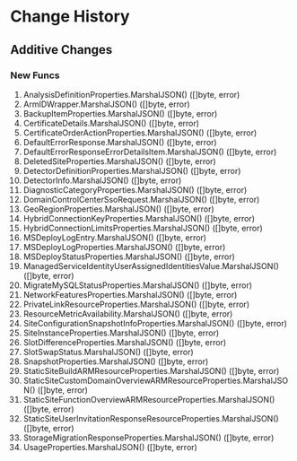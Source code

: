 # Change History

## Additive Changes

### New Funcs

1. AnalysisDefinitionProperties.MarshalJSON() ([]byte, error)
1. ArmIDWrapper.MarshalJSON() ([]byte, error)
1. BackupItemProperties.MarshalJSON() ([]byte, error)
1. CertificateDetails.MarshalJSON() ([]byte, error)
1. CertificateOrderActionProperties.MarshalJSON() ([]byte, error)
1. DefaultErrorResponse.MarshalJSON() ([]byte, error)
1. DefaultErrorResponseErrorDetailsItem.MarshalJSON() ([]byte, error)
1. DeletedSiteProperties.MarshalJSON() ([]byte, error)
1. DetectorDefinitionProperties.MarshalJSON() ([]byte, error)
1. DetectorInfo.MarshalJSON() ([]byte, error)
1. DiagnosticCategoryProperties.MarshalJSON() ([]byte, error)
1. DomainControlCenterSsoRequest.MarshalJSON() ([]byte, error)
1. GeoRegionProperties.MarshalJSON() ([]byte, error)
1. HybridConnectionKeyProperties.MarshalJSON() ([]byte, error)
1. HybridConnectionLimitsProperties.MarshalJSON() ([]byte, error)
1. MSDeployLogEntry.MarshalJSON() ([]byte, error)
1. MSDeployLogProperties.MarshalJSON() ([]byte, error)
1. MSDeployStatusProperties.MarshalJSON() ([]byte, error)
1. ManagedServiceIdentityUserAssignedIdentitiesValue.MarshalJSON() ([]byte, error)
1. MigrateMySQLStatusProperties.MarshalJSON() ([]byte, error)
1. NetworkFeaturesProperties.MarshalJSON() ([]byte, error)
1. PrivateLinkResourceProperties.MarshalJSON() ([]byte, error)
1. ResourceMetricAvailability.MarshalJSON() ([]byte, error)
1. SiteConfigurationSnapshotInfoProperties.MarshalJSON() ([]byte, error)
1. SiteInstanceProperties.MarshalJSON() ([]byte, error)
1. SlotDifferenceProperties.MarshalJSON() ([]byte, error)
1. SlotSwapStatus.MarshalJSON() ([]byte, error)
1. SnapshotProperties.MarshalJSON() ([]byte, error)
1. StaticSiteBuildARMResourceProperties.MarshalJSON() ([]byte, error)
1. StaticSiteCustomDomainOverviewARMResourceProperties.MarshalJSON() ([]byte, error)
1. StaticSiteFunctionOverviewARMResourceProperties.MarshalJSON() ([]byte, error)
1. StaticSiteUserInvitationResponseResourceProperties.MarshalJSON() ([]byte, error)
1. StorageMigrationResponseProperties.MarshalJSON() ([]byte, error)
1. UsageProperties.MarshalJSON() ([]byte, error)
